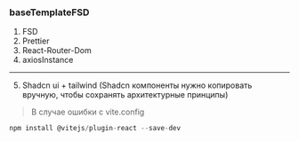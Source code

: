 ### baseTemplateFSD

1. FSD
2. Prettier
3. React-Router-Dom
4. axiosInstance
- - -
5. Shadcn ui + tailwind (Shadcn компоненты нужно копировать вручную, чтобы сохранять архитектурные принципы)

> В случае ошибки с vite.config
```c
npm install @vitejs/plugin-react --save-dev
```
